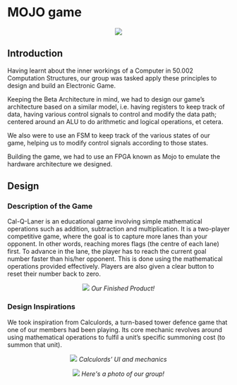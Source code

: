 # MOJO game

<p align="center"> 
<a href="https://github.com/zackteo/MOJO-game/blob/readme/Images/Poster/team3-4_50002_1D_Poster.pdf"><img src="https://github.com/zackteo/MOJO-game/blob/readme/Images/Poster/team3-4_50002_1D_Poster.png"></a>
</p>

## Introduction
Having learnt about the inner workings of a Computer in 50.002 Computation Structures, our group was tasked apply these principles to design and build an Electronic Game.

Keeping the Beta Architecture in mind, we had to design our game’s architecture based on a similar model, i.e. having registers to keep track of data, having various control signals to control and modify the data path; centered around an ALU to do arithmetic and logical operations, et cetera. 

We also were to use an FSM to keep track of the various states of our game, helping us to modify control signals according to those states. 

Building the game, we had to use an FPGA known as Mojo to emulate the hardware architecture we designed.

## Design
### Description of the Game
Cal-Q-Laner is an educational game involving simple mathematical operations such as addition, subtraction and multiplication. It is a two-player competitive game, where the goal is to capture more lanes than your opponent. In other words, reaching mores flags (the centre of each lane) first. To advance in the lane, the player has to reach the current goal number faster than his/her opponent. This is done using the mathematical operations provided effectively. Players are also given a clear button to reset their number back to zero.

<p align="center"> 
<img src="https://github.com/zackteo/MOJO-game/blob/readme/Images/Game.jpg"></a>
<i>Our Finished Product!</i>
</p>

### Design Inspirations
We took inspiration from Calculords, a turn-based tower defence game that one of our members had been playing. Its core mechanic revolves around using mathematical operations to fulfil a unit’s specific summoning cost (to summon that unit). 

<p align="center"> 
<img src="https://github.com/zackteo/MOJO-game/blob/readme/Images/Calculords.jpg"></a>
<i>Calculords’ UI and mechanics</i>
</p>

<p align="center"> 
<img src="https://github.com/zackteo/MOJO-game/blob/readme/Images/Group.jpg"></a>
<i>Here's a photo of our group!</i>
</p>
